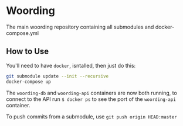 # Woording
The main woording repository containing all submodules and docker-compose.yml

## How to Use
You'll need to have `docker`, isntalled, then just do this:
```bash
git submodule update --init --recursive
docker-compose up
```
The `woording-db` and `woording-api` containers are now both running, to connect to the API run `$ docker ps` to see the port of the `woording-api` container.  

To push commits from a submodule, use `git push origin HEAD:master`
